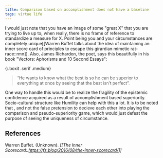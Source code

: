 ```yaml
---
title: Comparison based on accomplishment does not have a baseline
tags: virtue life
---
```


I would just note that you have an image of some "great X" that you are trying to live up to, when really, there is no frame of reference to standardize a measure for X. Point being you and your circumstances are completely unique[[Warren Buffet talks about the idea of maintaining an inner score card of principles to escape this girardian mimetic rat-race::rmn]]. Also, James Richardon, the poet, says this beautifully in his book "Vectors: Aphorisms and 10 Second Essays":

{:.boxit .serif .medium}

> “He wants to know what the best is so he can be superior to everything at once by seeing that the best isn’t perfect”.

One way to handle this would be to realize the fragility of the epistemic confidence acquired as a result of accomplishment based superiority. Socio-cultural structure like Humility can help with this a lot. It is to be noted that , and not the false pretension to decieve each other into playing the comparison and pseudo-superiority game, which would just defeat the purpose of seeing the uniqueness of circumstance.

## References

Warren Buffet. (Unknown). _[[The Inner Scorecard::<https://fs.blog/2016/08/the-inner-scorecard/>]]_
